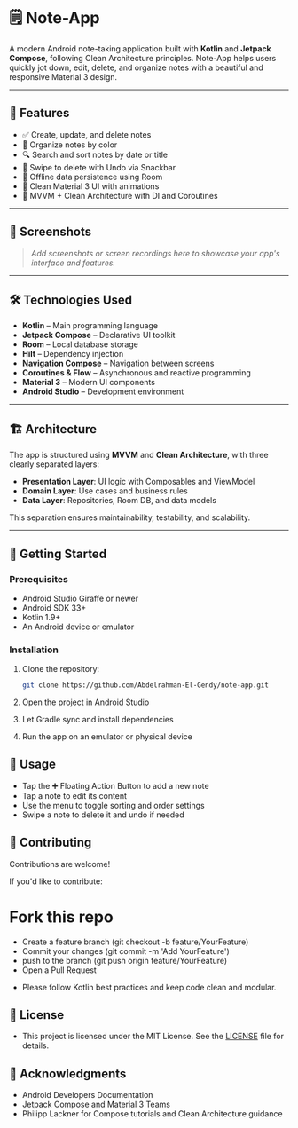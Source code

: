# 🗒️ Note-App

A modern Android note-taking application built with **Kotlin** and **Jetpack Compose**, following Clean Architecture principles. Note-App helps users quickly jot down, edit, delete, and organize notes with a beautiful and responsive Material 3 design.

---

## 🚀 Features

- ✅ Create, update, and delete notes
- 🎨 Organize notes by color
- 🔍 Search and sort notes by date or title
- 🧹 Swipe to delete with Undo via Snackbar
- 💾 Offline data persistence using Room
- 🎨 Clean Material 3 UI with animations
- 🔄 MVVM + Clean Architecture with DI and Coroutines

---

## 📸 Screenshots

> *Add screenshots or screen recordings here to showcase your app's interface and features.*

---

## 🛠️ Technologies Used

- **Kotlin** – Main programming language
- **Jetpack Compose** – Declarative UI toolkit
- **Room** – Local database storage
- **Hilt** – Dependency injection
- **Navigation Compose** – Navigation between screens
- **Coroutines & Flow** – Asynchronous and reactive programming
- **Material 3** – Modern UI components
- **Android Studio** – Development environment

---

## 🏗️ Architecture

The app is structured using **MVVM** and **Clean Architecture**, with three clearly separated layers:

- **Presentation Layer**: UI logic with Composables and ViewModel
- **Domain Layer**: Use cases and business rules
- **Data Layer**: Repositories, Room DB, and data models

This separation ensures maintainability, testability, and scalability.

---

## 🧰 Getting Started

### Prerequisites

- Android Studio Giraffe or newer
- Android SDK 33+
- Kotlin 1.9+
- An Android device or emulator

### Installation

1. Clone the repository:
   ```bash
   git clone https://github.com/Abdelrahman-El-Gendy/note-app.git

2. Open the project in Android Studio

3. Let Gradle sync and install dependencies

4. Run the app on an emulator or physical device

## 📝 Usage

* Tap the ➕ Floating Action Button to add a new note
* Tap a note to edit its content
* Use the menu to toggle sorting and order settings
* Swipe a note to delete it and undo if needed

## 🤝 Contributing
Contributions are welcome!

If you'd like to contribute:

# Fork this repo

* Create a feature branch (git checkout -b feature/YourFeature)
* Commit your changes (git commit -m 'Add YourFeature')
* push to the branch (git push origin feature/YourFeature)
* Open a Pull Request

- Please follow Kotlin best practices and keep code clean and modular.

## 📄 License
- This project is licensed under the MIT License. See the [LICENSE](https://chatgpt.com/c/LICENSE.md) file for details.

## 🙏 Acknowledgments
- Android Developers Documentation
- Jetpack Compose and Material 3 Teams
- Philipp Lackner for Compose tutorials and Clean Architecture guidance





